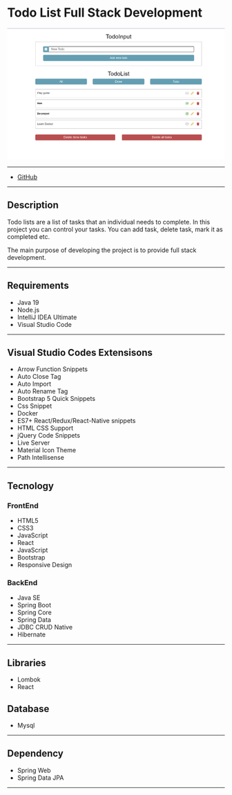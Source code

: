 # Todo List Full Stack Development

![readme](./picture/screen.png)
 
---
* [GitHub]("https://github.com/DilaraSeker/TodoList-FullStackDevelopment")

---
## Description
Todo lists are a list of tasks that an individual needs to complete. In this project you can control your tasks. You can add task, delete task,  mark it as completed etc.

The main purpose of developing the project is to provide full stack development.

---

## Requirements
* Java 19
* Node.js
* IntelliJ IDEA Ultimate
* Visual Studio Code

---

## Visual Studio Codes Extensisons
- Arrow Function Snippets
- Auto Close Tag
- Auto Import
- Auto Rename Tag
- Bootstrap 5 Quick Snippets
- Css Snippet
- Docker
- ES7+ React/Redux/React-Native snippets
- HTML CSS Support
- jQuery Code Snippets
- Live Server
- Material Icon Theme
- Path Intellisense

---

## Tecnology
### FrontEnd
- HTML5
- CSS3
- JavaScript
- React
- JavaScript
- Bootstrap
- Responsive Design


### BackEnd
* Java SE
* Spring Boot
* Spring Core
* Spring Data
* JDBC CRUD Native
* Hibernate

---

## Libraries
* Lombok
* React

## Database
* Mysql

---
## Dependency
* Spring Web
* Spring Data JPA

---


